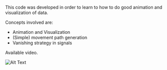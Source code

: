 This code was developed in order to learn to how to do good animation and visualization of data.

Concepts involved are:
- Animation and Visualization
- (Simple) movement path generation
- Vanishing strategy in signals

Available video.

![Alt Text](https://github.com/emedinac/LearningAnimations/animation.gif)

